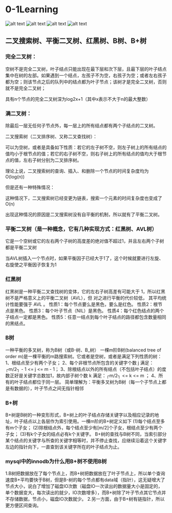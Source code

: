 # 0-1Learning

![alt text](../../static/common/svg/luoxiaosheng.svg "公众号")
![alt text](../../static/common/svg/luoxiaosheng_learning.svg "学习")
![alt text](../../static/common/svg/luoxiaosheng_wechat.svg "微信")
![alt text](../../static/common/svg/luoxiaosheng_gitee.svg "码云")

## 二叉搜索树、平衡二叉树、红黑树、B树、B+树

### 完全二叉树：

空树不是完全二叉树，叶子结点只能出现在最下层和次下层，且最下层的叶子结点集中在树的左部。如果遇到一个结点，左孩子不为空，右孩子为空；或者左右孩子都为空；则该节点之后的队列中的结点都为叶子节点；该树才是完全二叉树，否则就不是完全二叉树；

具有n个节点的完全二叉树深为log2x+1（其中x表示不大于n的最大整数）

### 满二叉树：

 除最后一层无任何子节点外，每一层上的所有结点都有两个子结点的二叉树。

 二叉搜索树（二叉排序树、又称二叉查找树）：

可以为空树，或者是具备如下性质：若它的左子树不空，则左子树上的所有结点的值均小于根节点的值；若它的右子树不空，则右子树上的所有结点的值均大于根节点的值，左右子树分别为二叉排序树。

理论上说，二叉搜索树的查询、插入、和删除一个节点的时间复杂度均为O(log(n))

但是还有一种特殊情况：

这种情况下，二叉搜索树已经变更为链表，搜索一个元素的时间复杂度也变成了O(n)

出现这种情况的原因是二叉搜索树没有自平衡的机制，所以就有了平衡二叉树。

### 平衡二叉树（是一种概念，它有几种实现方式：红黑树、AVL树）

它是一个空树或它的左右两个子树的高度差的绝对值不超过1，并且左右两个子树都是平衡二叉树

 当AVL树插入一个节点时，如果平衡因子已经大于1了，这个时候就要进行左旋、右旋使之平衡因子恢复为1

### 红黑树

红黑树是一种平衡二叉查找树的变体，它的左右子树高差有可能大于 1，所以红黑树不是严格意义上的平衡二叉树（AVL），但 对之进行平衡的代价较低， 其平均统计性能要强于 AVL 。
性质1：每个节点要么是黑色，要么是红色。
性质2：根节点是黑色。
性质3：每个叶子节点（NIL）是黑色。
性质4：每个红色结点的两个子结点一定都是黑色。
性质5：任意一结点到每个叶子结点的路径都包含数量相同的黑结点。


### B树
一种平衡的多叉树，称为B树（或B-树、B_树）
一棵m阶B树(balanced tree of order m)是一棵平衡的m路搜索树。它或者是空树，或者是满足下列性质的树：
1、根结点至少有两个子女；
2、每个非根节点所包含的关键字个数 j 满足：┌m/2┐ - 1 <= j <= m - 1；
3、除根结点以外的所有结点（不包括叶子结点）的度数正好是关键字总数加1，故内部子树个数 k 满足：┌m/2┐ <= k <= m ；
4、所有的叶子结点都位于同一层。
简单理解为：平衡多叉树为B树（每一个子节点上都是有数据的），叶子节点之间无指针相邻

### B+树
B+树是B树的一种变形形式，B+树上的叶子结点存储关键字以及相应记录的地址，叶子结点以上各层作为索引使用。一棵m阶的B+树定义如下
(1)每个结点至多有m个子女；
(2)除根结点外，每个结点至少有[m/2]个子女，根结点至少有两个子女；
(3)有k个子女的结点必有k个关键字。
B+树的查找与B树不同，当索引部分某个结点的关键字与所查的关键字相等时，并不停止查找，应继续沿着这个关键字左边的指针向下，一直查到该关键字所在的叶子结点为止。


### mysql中的innodb为什么用B+树不使用B树
1.B树把数据放在了每个节点上，而B+树把数据放在了叶子节点上，所以单个查询速度B+平均要快于B树，但是B-树的每个节点都有data域（指针），这无疑增大了节点大小，说白了增加了磁盘IO次数（磁盘IO一次读出的数据量大小是固定的，单个数据变大，每次读出的就少，IO次数增多），而B+树除了叶子节点其它节点并不存储数据，节点小，磁盘IO次数就少。
2.另一方面，由于B+树有链指针，所以更方便区间查询。




